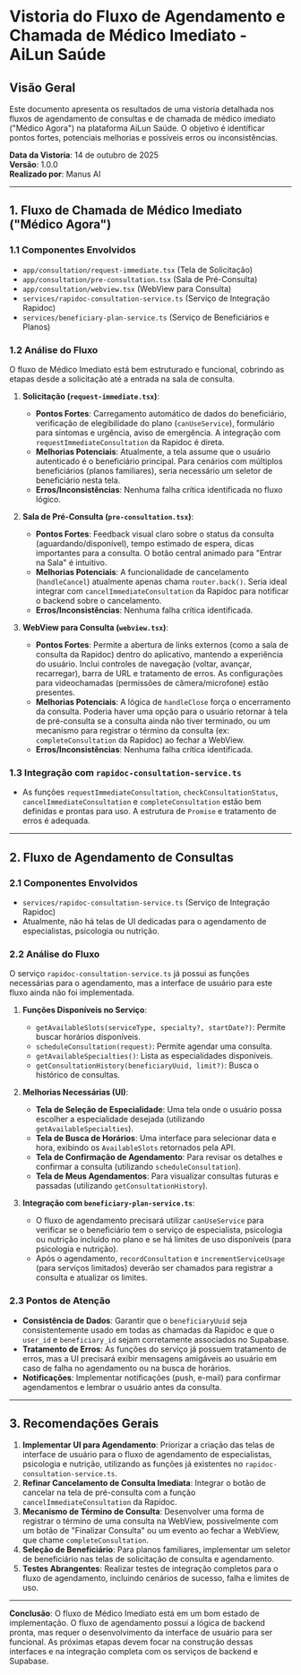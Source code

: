 # Vistoria do Fluxo de Agendamento e Chamada de Médico Imediato - AiLun Saúde

## Visão Geral

Este documento apresenta os resultados de uma vistoria detalhada nos fluxos de agendamento de consultas e de chamada de médico imediato ("Médico Agora") na plataforma AiLun Saúde. O objetivo é identificar pontos fortes, potenciais melhorias e possíveis erros ou inconsistências.

**Data da Vistoria**: 14 de outubro de 2025  
**Versão**: 1.0.0  
**Realizado por**: Manus AI

---

## 1. Fluxo de Chamada de Médico Imediato ("Médico Agora")

### 1.1 Componentes Envolvidos

-   `app/consultation/request-immediate.tsx` (Tela de Solicitação)
-   `app/consultation/pre-consultation.tsx` (Sala de Pré-Consulta)
-   `app/consultation/webview.tsx` (WebView para Consulta)
-   `services/rapidoc-consultation-service.ts` (Serviço de Integração Rapidoc)
-   `services/beneficiary-plan-service.ts` (Serviço de Beneficiários e Planos)

### 1.2 Análise do Fluxo

O fluxo de Médico Imediato está bem estruturado e funcional, cobrindo as etapas desde a solicitação até a entrada na sala de consulta.

1.  **Solicitação (`request-immediate.tsx`)**:
    *   **Pontos Fortes**: Carregamento automático de dados do beneficiário, verificação de elegibilidade do plano (`canUseService`), formulário para sintomas e urgência, aviso de emergência. A integração com `requestImmediateConsultation` da Rapidoc é direta.
    *   **Melhorias Potenciais**: Atualmente, a tela assume que o usuário autenticado é o beneficiário principal. Para cenários com múltiplos beneficiários (planos familiares), seria necessário um seletor de beneficiário nesta tela.
    *   **Erros/Inconsistências**: Nenhuma falha crítica identificada no fluxo lógico.

2.  **Sala de Pré-Consulta (`pre-consultation.tsx`)**:
    *   **Pontos Fortes**: Feedback visual claro sobre o status da consulta (aguardando/disponível), tempo estimado de espera, dicas importantes para a consulta. O botão central animado para "Entrar na Sala" é intuitivo.
    *   **Melhorias Potenciais**: A funcionalidade de cancelamento (`handleCancel`) atualmente apenas chama `router.back()`. Seria ideal integrar com `cancelImmediateConsultation` da Rapidoc para notificar o backend sobre o cancelamento.
    *   **Erros/Inconsistências**: Nenhuma falha crítica identificada.

3.  **WebView para Consulta (`webview.tsx`)**:
    *   **Pontos Fortes**: Permite a abertura de links externos (como a sala de consulta da Rapidoc) dentro do aplicativo, mantendo a experiência do usuário. Inclui controles de navegação (voltar, avançar, recarregar), barra de URL e tratamento de erros. As configurações para videochamadas (permissões de câmera/microfone) estão presentes.
    *   **Melhorias Potenciais**: A lógica de `handleClose` força o encerramento da consulta. Poderia haver uma opção para o usuário retornar à tela de pré-consulta se a consulta ainda não tiver terminado, ou um mecanismo para registrar o término da consulta (ex: `completeConsultation` da Rapidoc) ao fechar a WebView.
    *   **Erros/Inconsistências**: Nenhuma falha crítica identificada.

### 1.3 Integração com `rapidoc-consultation-service.ts`

-   As funções `requestImmediateConsultation`, `checkConsultationStatus`, `cancelImmediateConsultation` e `completeConsultation` estão bem definidas e prontas para uso. A estrutura de `Promise` e tratamento de erros é adequada.

---

## 2. Fluxo de Agendamento de Consultas

### 2.1 Componentes Envolvidos

-   `services/rapidoc-consultation-service.ts` (Serviço de Integração Rapidoc)
-   Atualmente, não há telas de UI dedicadas para o agendamento de especialistas, psicologia ou nutrição.

### 2.2 Análise do Fluxo

O serviço `rapidoc-consultation-service.ts` já possui as funções necessárias para o agendamento, mas a interface de usuário para este fluxo ainda não foi implementada.

1.  **Funções Disponíveis no Serviço**:
    *   `getAvailableSlots(serviceType, specialty?, startDate?)`: Permite buscar horários disponíveis.
    *   `scheduleConsultation(request)`: Permite agendar uma consulta.
    *   `getAvailableSpecialties()`: Lista as especialidades disponíveis.
    *   `getConsultationHistory(beneficiaryUuid, limit?)`: Busca o histórico de consultas.

2.  **Melhorias Necessárias (UI)**:
    *   **Tela de Seleção de Especialidade**: Uma tela onde o usuário possa escolher a especialidade desejada (utilizando `getAvailableSpecialties`).
    *   **Tela de Busca de Horários**: Uma interface para selecionar data e hora, exibindo os `AvailableSlots` retornados pela API.
    *   **Tela de Confirmação de Agendamento**: Para revisar os detalhes e confirmar a consulta (utilizando `scheduleConsultation`).
    *   **Tela de Meus Agendamentos**: Para visualizar consultas futuras e passadas (utilizando `getConsultationHistory`).

3.  **Integração com `beneficiary-plan-service.ts`**:
    *   O fluxo de agendamento precisará utilizar `canUseService` para verificar se o beneficiário tem o serviço de especialista, psicologia ou nutrição incluído no plano e se há limites de uso disponíveis (para psicologia e nutrição).
    *   Após o agendamento, `recordConsultation` e `incrementServiceUsage` (para serviços limitados) deverão ser chamados para registrar a consulta e atualizar os limites.

### 2.3 Pontos de Atenção

-   **Consistência de Dados**: Garantir que o `beneficiaryUuid` seja consistentemente usado em todas as chamadas da Rapidoc e que o `user_id` e `beneficiary_id` sejam corretamente associados no Supabase.
-   **Tratamento de Erros**: As funções do serviço já possuem tratamento de erros, mas a UI precisará exibir mensagens amigáveis ao usuário em caso de falha no agendamento ou na busca de horários.
-   **Notificações**: Implementar notificações (push, e-mail) para confirmar agendamentos e lembrar o usuário antes da consulta.

---

## 3. Recomendações Gerais

1.  **Implementar UI para Agendamento**: Priorizar a criação das telas de interface de usuário para o fluxo de agendamento de especialistas, psicologia e nutrição, utilizando as funções já existentes no `rapidoc-consultation-service.ts`.
2.  **Refinar Cancelamento de Consulta Imediata**: Integrar o botão de cancelar na tela de pré-consulta com a função `cancelImmediateConsultation` da Rapidoc.
3.  **Mecanismo de Término de Consulta**: Desenvolver uma forma de registrar o término de uma consulta na WebView, possivelmente com um botão de "Finalizar Consulta" ou um evento ao fechar a WebView, que chame `completeConsultation`.
4.  **Seleção de Beneficiário**: Para planos familiares, implementar um seletor de beneficiário nas telas de solicitação de consulta e agendamento.
5.  **Testes Abrangentes**: Realizar testes de integração completos para o fluxo de agendamento, incluindo cenários de sucesso, falha e limites de uso.

---

**Conclusão**: O fluxo de Médico Imediato está em um bom estado de implementação. O fluxo de agendamento possui a lógica de backend pronta, mas requer o desenvolvimento da interface de usuário para ser funcional. As próximas etapas devem focar na construção dessas interfaces e na integração completa com os serviços de backend e Supabase.

